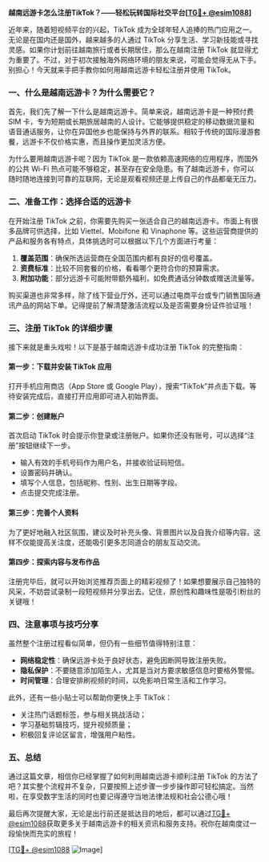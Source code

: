 **越南远游卡怎么注册TikTok？——轻松玩转国际社交平台[[TG💪+ @esim1088](https://t.me/s/esim1088)]**

近年来，随着短视频平台的兴起，TikTok 成为全球年轻人追捧的热门应用之一。无论是在国内还是国外，越来越多的人通过 TikTok 分享生活、学习新技能或寻找灵感。如果你计划前往越南旅行或者长期居住，那么在越南注册 TikTok 就显得尤为重要了。不过，对于初次接触海外网络环境的朋友来说，可能会觉得无从下手。别担心！今天就来手把手教你如何用越南远游卡轻松注册并使用 TikTok。

### **一、什么是越南远游卡？为什么需要它？**

首先，我们先了解一下什么是越南远游卡。简单来说，越南远游卡是一种预付费 SIM 卡，专为短期或长期旅居越南的人设计。它能够提供稳定的移动数据流量和语音通话服务，让你在异国他乡也能保持与外界的联系。相较于传统的国际漫游套餐，远游卡不仅价格实惠，而且操作更加灵活方便。

为什么要用越南远游卡呢？因为 TikTok 是一款依赖高速网络的应用程序，而国外的公共 Wi-Fi 热点可能不够稳定，甚至存在安全隐患。有了越南远游卡，你可以随时随地连接到可靠的互联网，无论是观看视频还是上传自己的作品都毫无压力。

### **二、准备工作：选择合适的远游卡**

在开始注册 TikTok 之前，你需要先购买一张适合自己的越南远游卡。市面上有很多品牌可供选择，比如 Viettel、Mobifone 和 Vinaphone 等。这些运营商提供的产品和服务各有特点，具体挑选时可以根据以下几个方面进行考量：

1. **覆盖范围**：确保所选运营商在全国范围内都有良好的信号覆盖。
2. **资费标准**：比较不同套餐的价格，看看哪个更符合你的预算需求。
3. **附加功能**：部分远游卡可能附带额外福利，如免费通话分钟数或赠送流量等。

购买渠道也非常多样，除了线下营业厅外，还可以通过电商平台或专门销售国际通讯产品的网站下单。记得提前了解清楚激活流程以及是否需要身份证件验证哦！

### **三、注册 TikTok 的详细步骤**

接下来就是重头戏啦！以下是基于越南远游卡成功注册 TikTok 的完整指南：

#### **第一步：下载并安装 TikTok 应用**
打开手机应用商店（App Store 或 Google Play），搜索“TikTok”并点击下载。等待安装完成后，直接打开应用即可进入初始界面。

#### **第二步：创建账户**
首次启动 TikTok 时会提示你登录或注册账户。如果你还没有账号，可以选择“注册”按钮继续下一步。

- 输入有效的手机号码作为用户名，并接收验证码短信。
- 设置密码并确认。
- 填写个人信息，包括昵称、性别、出生日期等字段。
- 点击提交完成注册。

#### **第三步：完善个人资料**
为了更好地融入社区氛围，建议及时补充头像、背景图片以及自我介绍等内容。这样不仅能提高关注度，还能吸引更多志同道合的朋友互动交流。

#### **第四步：探索内容与发布作品**
注册完毕后，就可以开始浏览推荐页面上的精彩视频了！如果想要展示自己独特的风采，不妨尝试录制一段短视频并分享出去。记住，原创性和趣味性是吸引粉丝的关键哦！

### **四、注意事项与技巧分享**

虽然整个注册过程看似简单，但仍有一些细节值得特别注意：

- **网络稳定性**：确保远游卡处于良好状态，避免因断网导致注册失败。
- **隐私保护**：不要随意添加陌生人，尤其是当对方要求敏感信息时要格外警惕。
- **时间管理**：合理安排刷视频的时间，以免影响日常生活和工作学习。

此外，还有一些小贴士可以帮助你更快上手 TikTok：
- 关注热门话题标签，参与相关挑战活动；
- 学习基础剪辑技巧，提升视频质量；
- 积极回复评论区留言，增强用户粘性。

### **五、总结**

通过这篇文章，相信你已经掌握了如何利用越南远游卡顺利注册 TikTok 的方法了吧？其实整个流程并不复杂，只要按照上述步骤一步步操作即可轻松搞定。当然啦，在享受数字生活的同时也要记得遵守当地法律法规和社会公德心哦！

最后再次提醒大家，无论是出行前还是抵达目的地后，都可以通过[TG💪+ @esim1088](https://t.me/s/esim1088)获取更多关于越南远游卡的相关资讯和服务支持。祝你在越南度过一段愉快而充实的旅程！

[[TG💪+ @esim1088](https://t.me/s/esim1088) ![Image](https://i.postimg.cc/4NQfJmqS/Snipaste-2025-05-13-00-14-12.png)]